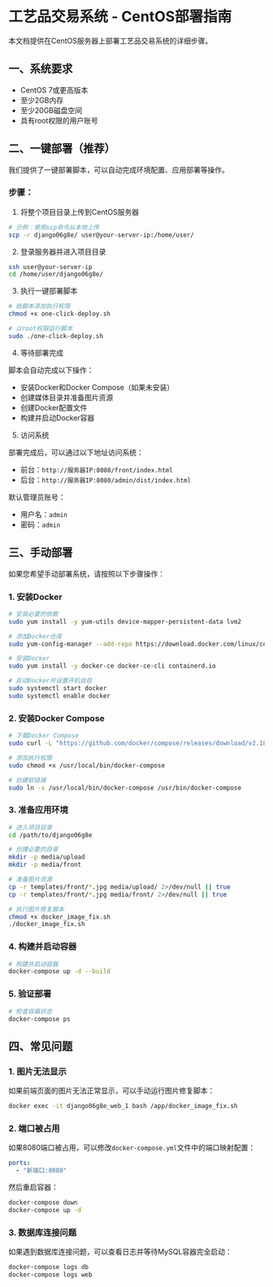 # 工艺品交易系统 - CentOS部署指南

本文档提供在CentOS服务器上部署工艺品交易系统的详细步骤。

## 一、系统要求

- CentOS 7或更高版本
- 至少2GB内存
- 至少20GB磁盘空间
- 具有root权限的用户账号

## 二、一键部署（推荐）

我们提供了一键部署脚本，可以自动完成环境配置、应用部署等操作。

### 步骤：

1. 将整个项目目录上传到CentOS服务器

```bash
# 示例：使用scp命令从本地上传
scp -r django06g8e/ user@your-server-ip:/home/user/
```

2. 登录服务器并进入项目目录

```bash
ssh user@your-server-ip
cd /home/user/django06g8e/
```

3. 执行一键部署脚本

```bash
# 给脚本添加执行权限
chmod +x one-click-deploy.sh

# 以root权限运行脚本
sudo ./one-click-deploy.sh
```

4. 等待部署完成

脚本会自动完成以下操作：
- 安装Docker和Docker Compose（如果未安装）
- 创建媒体目录并准备图片资源
- 创建Docker配置文件
- 构建并启动Docker容器

5. 访问系统

部署完成后，可以通过以下地址访问系统：
- 前台：`http://服务器IP:8080/front/index.html`
- 后台：`http://服务器IP:8080/admin/dist/index.html`

默认管理员账号：
- 用户名：`admin`
- 密码：`admin`

## 三、手动部署

如果您希望手动部署系统，请按照以下步骤操作：

### 1. 安装Docker

```bash
# 安装必要的依赖
sudo yum install -y yum-utils device-mapper-persistent-data lvm2

# 添加Docker仓库
sudo yum-config-manager --add-repo https://download.docker.com/linux/centos/docker-ce.repo

# 安装Docker
sudo yum install -y docker-ce docker-ce-cli containerd.io

# 启动Docker并设置开机自启
sudo systemctl start docker
sudo systemctl enable docker
```

### 2. 安装Docker Compose

```bash
# 下载Docker Compose
sudo curl -L "https://github.com/docker/compose/releases/download/v2.18.1/docker-compose-$(uname -s)-$(uname -m)" -o /usr/local/bin/docker-compose

# 添加执行权限
sudo chmod +x /usr/local/bin/docker-compose

# 创建软链接
sudo ln -s /usr/local/bin/docker-compose /usr/bin/docker-compose
```

### 3. 准备应用环境

```bash
# 进入项目目录
cd /path/to/django06g8e

# 创建必要的目录
mkdir -p media/upload
mkdir -p media/front

# 准备图片资源
cp -r templates/front/*.jpg media/upload/ 2>/dev/null || true
cp -r templates/front/*.jpg media/front/ 2>/dev/null || true

# 执行图片修复脚本
chmod +x docker_image_fix.sh
./docker_image_fix.sh
```

### 4. 构建并启动容器

```bash
# 构建并启动容器
docker-compose up -d --build
```

### 5. 验证部署

```bash
# 检查容器状态
docker-compose ps
```

## 四、常见问题

### 1. 图片无法显示

如果前端页面的图片无法正常显示，可以手动运行图片修复脚本：

```bash
docker exec -it django06g8e_web_1 bash /app/docker_image_fix.sh
```

### 2. 端口被占用

如果8080端口被占用，可以修改`docker-compose.yml`文件中的端口映射配置：

```yaml
ports:
  - "新端口:8080"
```

然后重启容器：

```bash
docker-compose down
docker-compose up -d
```

### 3. 数据库连接问题

如果遇到数据库连接问题，可以查看日志并等待MySQL容器完全启动：

```bash
docker-compose logs db
docker-compose logs web
``` 